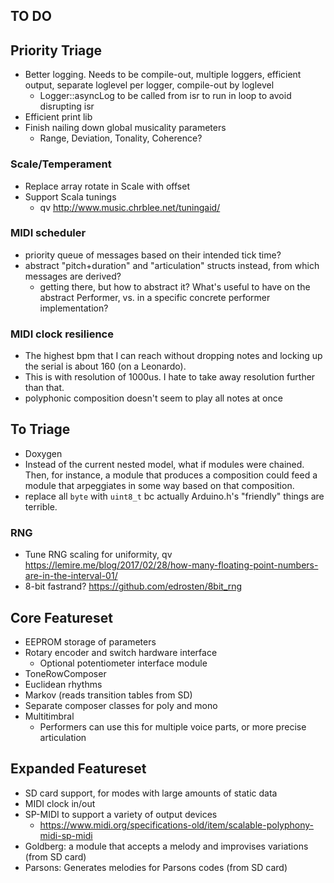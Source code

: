 ## TO DO

## Priority Triage
- Better logging. Needs to be compile-out, multiple loggers, efficient output, separate loglevel per logger, compile-out by loglevel
	- Logger::asyncLog to be called from isr to run in loop to avoid disrupting isr
- Efficient print lib
- Finish nailing down global musicality parameters
  - Range, Deviation, Tonality, Coherence?

### Scale/Temperament
- Replace array rotate in Scale with offset
- Support Scala tunings
  - qv http://www.music.chrblee.net/tuningaid/

### MIDI scheduler
- priority queue of messages based on their intended tick time?
- abstract "pitch+duration" and "articulation" structs instead, from which messages are derived?
  - getting there, but how to abstract it? What's useful to have on the abstract Performer, vs. in a specific concrete performer implementation?

### MIDI clock resilience
- The highest bpm that I can reach without dropping notes and locking up the serial is about 160 (on a Leonardo).
- This is with resolution of 1000us. I hate to take away resolution further than that.
- polyphonic composition doesn't seem to play all notes at once

## To Triage
- Doxygen
- Instead of the current nested model, what if modules were chained. Then, for instance, a module that produces a composition could feed a module that arpeggiates in some way based on that composition.
- replace all `byte` with `uint8_t` bc actually Arduino.h's "friendly" things are terrible.

### RNG
- Tune RNG scaling for uniformity, qv https://lemire.me/blog/2017/02/28/how-many-floating-point-numbers-are-in-the-interval-01/
- 8-bit fastrand? https://github.com/edrosten/8bit_rng

## Core Featureset
- EEPROM storage of parameters
- Rotary encoder and switch hardware interface
  - Optional potentiometer interface module
- ToneRowComposer
- Euclidean rhythms
- Markov (reads transition tables from SD)
- Separate composer classes for poly and mono
- Multitimbral
  - Performers can use this for multiple voice parts, or more precise articulation

## Expanded Featureset
- SD card support, for modes with large amounts of static data
- MIDI clock in/out
- SP-MIDI to support a variety of output devices
  - https://www.midi.org/specifications-old/item/scalable-polyphony-midi-sp-midi
- Goldberg: a module that accepts a melody and improvises variations (from SD card)
- Parsons: Generates melodies for Parsons codes (from SD card)